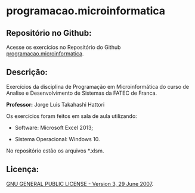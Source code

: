 # programacao.microinformatica


## Repositório no Github:

Acesse os exercícios no Repositório do Github [programacao.microinformatica](https://github.com/getuliovinicius/programacao.microinformatica).

## Descrição:

Exercícios da disciplina de Programação em Microinformática do curso de Analise e Desenvolvimento de Sistemas da FATEC de Franca.

**Professor:** Jorge Luis Takahashi Hattori

Os exercícios foram feitos em sala de aula utilizando:

- Software: Microsoft Excel 2013;

- Sistema Operacional: Windows 10.

No repositório estão os arquivos \*.xlsm.

## Licença:

[GNU GENERAL PUBLIC LICENSE - Version 3, 29 June 2007](https://github.com/getuliovinicius/programacao.microinformatica/blob/master/LICENSE).


